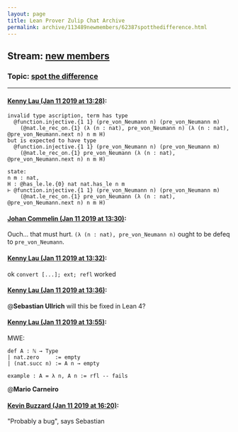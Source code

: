 ```yaml
---
layout: page
title: Lean Prover Zulip Chat Archive 
permalink: archive/113489newmembers/62387spotthedifference.html
---
```


## Stream: [new members](index.html)
### Topic: [spot the difference](62387spotthedifference.html)

---

#### [Kenny Lau (Jan 11 2019 at 13:28)](https://leanprover.zulipchat.com/#narrow/stream/113489-new%20members/topic/spot%20the%20difference/near/154913709):
```lean
invalid type ascription, term has type
  @function.injective.{1 1} (pre_von_Neumann n) (pre_von_Neumann m)
    (@nat.le_rec_on.{1} (λ (n : nat), pre_von_Neumann n) (λ (n : nat), @pre_von_Neumann.next n) n m H)
but is expected to have type
  @function.injective.{1 1} (pre_von_Neumann n) (pre_von_Neumann m)
    (@nat.le_rec_on.{1} pre_von_Neumann (λ (n : nat), @pre_von_Neumann.next n) n m H)

state:
n m : nat,
H : @has_le.le.{0} nat nat.has_le n m
⊢ @function.injective.{1 1} (pre_von_Neumann n) (pre_von_Neumann m)
    (@nat.le_rec_on.{1} pre_von_Neumann (λ (n : nat), @pre_von_Neumann.next n) n m H)
```

#### [Johan Commelin (Jan 11 2019 at 13:30)](https://leanprover.zulipchat.com/#narrow/stream/113489-new%20members/topic/spot%20the%20difference/near/154913801):
Ouch... that must hurt. `(λ (n : nat), pre_von_Neumann n)` ought to be defeq to `pre_von_Neumann`.

#### [Kenny Lau (Jan 11 2019 at 13:32)](https://leanprover.zulipchat.com/#narrow/stream/113489-new%20members/topic/spot%20the%20difference/near/154913885):
ok `convert [...]; ext; refl` worked

#### [Kenny Lau (Jan 11 2019 at 13:36)](https://leanprover.zulipchat.com/#narrow/stream/113489-new%20members/topic/spot%20the%20difference/near/154914109):
@**Sebastian Ullrich** will this be fixed in Lean 4?

#### [Kenny Lau (Jan 11 2019 at 13:55)](https://leanprover.zulipchat.com/#narrow/stream/113489-new%20members/topic/spot%20the%20difference/near/154915053):
MWE:
```lean
def A : ℕ → Type
| nat.zero     := empty
| (nat.succ n) := A n → empty

example : A = λ n, A n := rfl -- fails
```
@**Mario Carneiro**

#### [Kevin Buzzard (Jan 11 2019 at 16:20)](https://leanprover.zulipchat.com/#narrow/stream/113489-new%20members/topic/spot%20the%20difference/near/154923694):
"Probably a bug", says Sebastian


